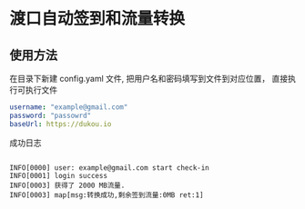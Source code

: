 # 渡口自动签到和流量转换

## 使用方法

在目录下新建 config.yaml 文件, 把用户名和密码填写到文件到对应位置， 直接执行可执行文件
``` yaml
username: "example@gmail.com"
password: "passowrd"
baseUrl: https://dukou.io
```

成功日志

```

INFO[0000] user: example@gmail.com start check-in
INFO[0001] login success
INFO[0003] 获得了 2000 MB流量.
INFO[0003] map[msg:转换成功,剩余签到流量:0MB ret:1]

```